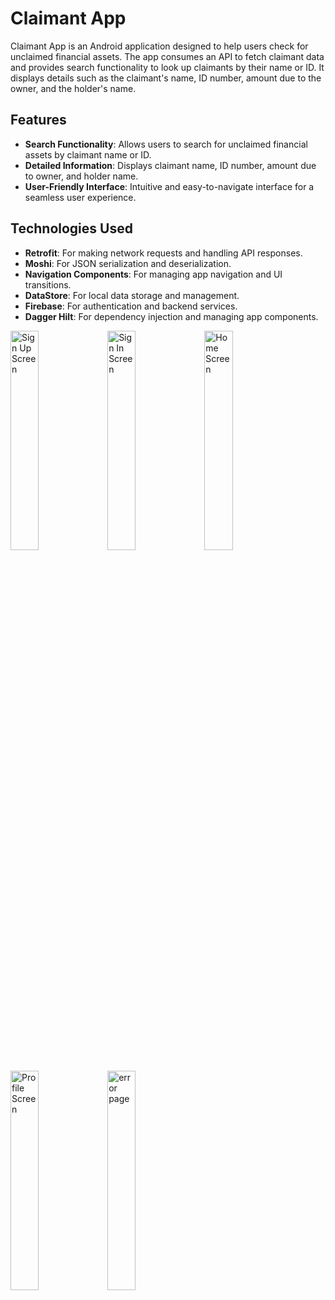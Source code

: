 # Claimant App

Claimant App is an Android application designed to help users check for unclaimed financial assets. The app consumes an API to fetch claimant data and provides search functionality to look up claimants by their name or ID. It displays details such as the claimant's name, ID number, amount due to the owner, and the holder's name.

## Features

- **Search Functionality**: Allows users to search for unclaimed financial assets by claimant name or ID.
- **Detailed Information**: Displays claimant name, ID number, amount due to owner, and holder name.
- **User-Friendly Interface**: Intuitive and easy-to-navigate interface for a seamless user experience.

## Technologies Used

- **Retrofit**: For making network requests and handling API responses.
- **Moshi**: For JSON serialization and deserialization.
- **Navigation Components**: For managing app navigation and UI transitions.
- **DataStore**: For local data storage and management.
- **Firebase**: For authentication and backend services.
- **Dagger Hilt**: For dependency injection and managing app components.

<p align="left">
  <img src="https://github.com/user-attachments/assets/41418088-bdc0-4eb0-96a2-dfb6092a9d12" alt="Sign Up Screen" width="30%" height="30%" />
  <img src="https://github.com/user-attachments/assets/e2c7522d-a0fe-4bac-a34e-c2e8ddc2e3f7" alt="Sign In Screen" width="30%" height="30%" />
  <img src="https://github.com/user-attachments/assets/c403e850-099d-4383-9cc7-6a8beb89cbd4" alt="Home Screen" width="30%" height="30%" />
</p>
<p align="left">
   
  <img src="https://github.com/user-attachments/assets/48c32bfb-c5b0-4d10-8e7d-4a73c4c9f526" alt="Profile Screen" width="30%" height="30%" />

  <img src="https://github.com/user-attachments/assets/926fb322-542c-48b8-a522-0f99478e8db7" alt="error page" width="30%" height="30%"/>


 




  
 </p>


  

